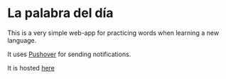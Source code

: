 La palabra del día
==================
This is a very simple web-app for practicing words when learning a new language.

It uses [Pushover](https://pushover.net/) for sending notifications.

It is hosted [here](http://palabra.herokuapp.com/)